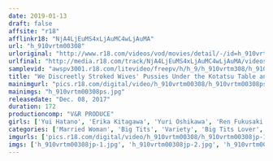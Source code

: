 ```yaml
---
date: 2019-01-13
draft: false
affsite: "r18"
afflinkr18: "NjA4LjEuMS4xLjAuMC4wLjAuMA"
url: "h_910vrtm00308"
urloriginal: "http://www.r18.com/videos/vod/movies/detail/-/id=h_910vrtm00308"
urlfinal: "http://media.r18.com/track/NjA4LjEuMS4xLjAuMC4wLjAuMA/videos/vod/movies/detail/-/id=h_910vrtm00308"
samplevid: "awspv3001.r18.com/litevideo/freepv/h/h_9/h_910vrtm308/h_910vrtm308_dmb_w.mp4"
title: "We Discreetly Stroked Wives' Pussies Under the Kotatsu Table and They Got Soaking Wet! It's Been So Long They Cum Over and Over Even Though Their Husbands Are Next to Them! 2"
mainimgurl: "pics.r18.com/digital/video/h_910vrtm00308/h_910vrtm00308ps.jpg"
mainimgs: "h_910vrtm00308ps.jpg"
releasedate: "Dec. 08, 2017"
duration: 172
productioncomp: "V&R PRODUCE"
girls: ['Yui Hatano', 'Erika Kitagawa', 'Yuri Oshikawa', 'Ren Fukusaki']
categories: ['Married Woman', 'Big Tits', 'Variety', 'Big Tits Lover', 'Cheating Wife', 'Hi-Def']
imgurls: ['pics.r18.com/digital/video/h_910vrtm00308/h_910vrtm00308jp-1.jpg', 'pics.r18.com/digital/video/h_910vrtm00308/h_910vrtm00308jp-2.jpg', 'pics.r18.com/digital/video/h_910vrtm00308/h_910vrtm00308jp-3.jpg', 'pics.r18.com/digital/video/h_910vrtm00308/h_910vrtm00308jp-4.jpg', 'pics.r18.com/digital/video/h_910vrtm00308/h_910vrtm00308jp-5.jpg', 'pics.r18.com/digital/video/h_910vrtm00308/h_910vrtm00308jp-6.jpg', 'pics.r18.com/digital/video/h_910vrtm00308/h_910vrtm00308jp-7.jpg', 'pics.r18.com/digital/video/h_910vrtm00308/h_910vrtm00308jp-8.jpg', 'pics.r18.com/digital/video/h_910vrtm00308/h_910vrtm00308jp-9.jpg', 'pics.r18.com/digital/video/h_910vrtm00308/h_910vrtm00308jp-10.jpg', 'pics.r18.com/digital/video/h_910vrtm00308/h_910vrtm00308jp-11.jpg', 'pics.r18.com/digital/video/h_910vrtm00308/h_910vrtm00308jp-12.jpg', 'pics.r18.com/digital/video/h_910vrtm00308/h_910vrtm00308jp-13.jpg', 'pics.r18.com/digital/video/h_910vrtm00308/h_910vrtm00308jp-14.jpg', 'pics.r18.com/digital/video/h_910vrtm00308/h_910vrtm00308jp-15.jpg', 'pics.r18.com/digital/video/h_910vrtm00308/h_910vrtm00308jp-16.jpg', 'pics.r18.com/digital/video/h_910vrtm00308/h_910vrtm00308jp-17.jpg', 'pics.r18.com/digital/video/h_910vrtm00308/h_910vrtm00308jp-18.jpg', 'pics.r18.com/digital/video/h_910vrtm00308/h_910vrtm00308jp-19.jpg', 'pics.r18.com/digital/video/h_910vrtm00308/h_910vrtm00308jp-20.jpg']
imgs: ['h_910vrtm00308jp-1.jpg', 'h_910vrtm00308jp-2.jpg', 'h_910vrtm00308jp-3.jpg', 'h_910vrtm00308jp-4.jpg', 'h_910vrtm00308jp-5.jpg', 'h_910vrtm00308jp-6.jpg', 'h_910vrtm00308jp-7.jpg', 'h_910vrtm00308jp-8.jpg', 'h_910vrtm00308jp-9.jpg', 'h_910vrtm00308jp-10.jpg', 'h_910vrtm00308jp-11.jpg', 'h_910vrtm00308jp-12.jpg', 'h_910vrtm00308jp-13.jpg', 'h_910vrtm00308jp-14.jpg', 'h_910vrtm00308jp-15.jpg', 'h_910vrtm00308jp-16.jpg', 'h_910vrtm00308jp-17.jpg', 'h_910vrtm00308jp-18.jpg', 'h_910vrtm00308jp-19.jpg', 'h_910vrtm00308jp-20.jpg']
---
```

